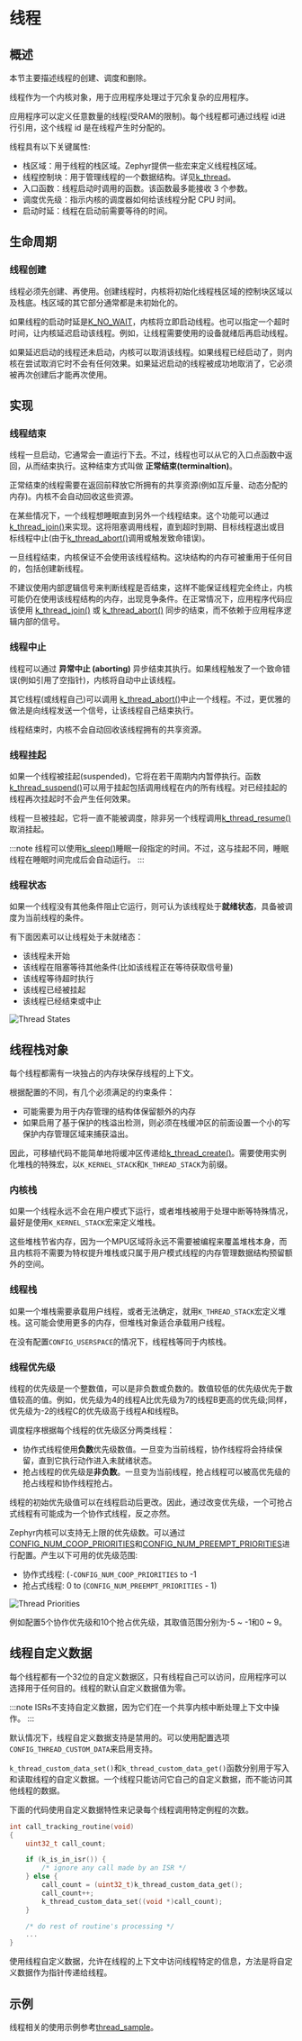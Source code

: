 # 线程
## 概述


本节主要描述线程的创建、调度和删除。

线程作为一个内核对象，用于应用程序处理过于冗余复杂的应用程序。

应用程序可以定义任意数量的线程(受RAM的限制)。每个线程都可通过线程 id进行引用，这个线程 id 是在线程产生时分配的。


线程具有以下关键属性:

- 栈区域：用于线程的栈区域。Zephyr提供一些宏来定义线程栈区域。
- 线程控制块：用于管理线程的一个数据结构。详见[k_thread](https://docs.zephyrproject.org/latest/kernel/services/threads/index.html#c.k_thread%20%22k_thread%22)。
- 入口函数：线程启动时调用的函数。该函数最多能接收 3 个参数。
- 调度优先级：指示内核的调度器如何给该线程分配 CPU 时间。
- 启动时延：线程在启动前需要等待的时间。

## 生命周期

### 线程创建



线程必须先创建、再使用。创建线程时，内核将初始化线程栈区域的控制块区域以及栈底。栈区域的其它部分通常都是未初始化的。


如果线程的启动时延是[K_NO_WAIT](https://docs.zephyrproject.org/latest/kernel/services/timing/clocks.html#c.K_NO_WAIT%20%22K_NO_WAIT%22)，内核将立即启动线程。也可以指定一个超时时间，让内核延迟启动该线程。例如，让线程需要使用的设备就绪后再启动线程。


如果延迟启动的线程还未启动，内核可以取消该线程。如果线程已经启动了，则内核在尝试取消它时不会有任何效果。如果延迟启动的线程被成功地取消了，它必须被再次创建后才能再次使用。

## 实现

### 线程结束


线程一旦启动，它通常会一直运行下去。不过，线程也可以从它的入口点函数中返回，从而结束执行。这种结束方式叫做 **正常结束(terminaltion)**。


正常结束的线程需要在返回前释放它所拥有的共享资源(例如互斥量、动态分配的内存)。内核不会自动回收这些资源。


在某些情况下，一个线程想睡眠直到另外一个线程结束。这个功能可以通过[k_thread_join()](https://docs.zephyrproject.org/latest/kernel/services/threads/index.html#c.k_thread_join%20%22k_thread_join%22)来实现。这将阻塞调用线程，直到超时到期、目标线程退出或目标线程中止(由于[k_thread_abort()](https://docs.zephyrproject.org/latest/kernel/services/threads/index.html#c.k_thread_abort%20%22k_thread_abort%22)调用或触发致命错误)。


一旦线程结束，内核保证不会使用该线程结构。这块结构的内存可被重用于任何目的，包括创建新线程。

不建议使用内部逻辑信号来判断线程是否结束，这样不能保证线程完全终止，内核可能仍在使用该线程结构的内存，出现竞争条件。在正常情况下，应用程序代码应该使用 [k_thread_join()](https://docs.zephyrproject.org/latest/kernel/services/threads/index.html#c.k_thread_join%20%22k_thread_join%22) 或 [k_thread_abort()](https://docs.zephyrproject.org/latest/kernel/services/threads/index.html#c.k_thread_abort%20%22k_thread_abort%22) 同步的结束，而不依赖于应用程序逻辑内部的信号。

### 线程中止


线程可以通过 **异常中止 (aborting)** 异步结束其执行。如果线程触发了一个致命错误(例如引用了空指针)，内核将自动中止该线程。


其它线程(或线程自己)可以调用 [k_thread_abort()](https://docs.zephyrproject.org/latest/kernel/services/threads/index.html#c.k_thread_abort%20%22k_thread_abort%22)中止一个线程。不过，更优雅的做法是向线程发送一个信号，让该线程自己结束执行。


线程结束时，内核不会自动回收该线程拥有的共享资源。

### 线程挂起 


如果一个线程被挂起(suspended)，它将在若干周期内内暂停执行。函数[k_thread_suspend()](https://docs.zephyrproject.org/latest/kernel/services/threads/index.html#c.k_thread_suspend%20%22k_thread_suspend%22)可以用于挂起包括调用线程在内的所有线程。对已经挂起的线程再次挂起时不会产生任何效果。


线程一旦被挂起，它将一直不能被调度，除非另一个线程调用[k_thread_resume()](https://docs.zephyrproject.org/latest/kernel/services/threads/index.html#c.k_thread_resume%20%22k_thread_resume%22)取消挂起。


:::note
线程可以使用[k_sleep()](https://docs.zephyrproject.org/latest/kernel/services/threads/index.html#c.k_sleep%20%22k_sleep%22)睡眠一段指定的时间。不过，这与挂起不同，睡眠线程在睡眠时间完成后会自动运行。
:::

### 线程状态


如果一个线程没有其他条件阻止它运行，则可认为该线程处于**就绪状态**，具备被调度为当前线程的条件。


有下面因素可以让线程处于未就绪态：

- 该线程未开始
- 该线程在阻塞等待其他条件(比如该线程正在等待获取信号量)
- 该线程等待超时执行
- 该线程已经被挂起
- 该线程已经结束或中止

![Thread States](images/thread_states.svg)

## 线程栈对象


每个线程都需有一块独占的内存块保存线程的上下文。


根据配置的不同，有几个必须满足的约束条件：

- 可能需要为用于内存管理的结构体保留额外的内存
- 如果启用了基于保护的栈溢出检测，则必须在栈缓冲区的前面设置一个小的写保护内存管理区域来捕获溢出。



因此，可移植代码不能简单地将缓冲区传递给[k_thread_create()](https://docs.zephyrproject.org/latest/kernel/services/threads/index.html#c.k_thread_create%20%22k_thread_create%22)。需要使用实例化堆栈的特殊宏，以`K_KERNEL_STACK`和`K_THREAD_STACK`为前缀。

### 内核栈


如果一个线程永远不会在用户模式下运行，或者堆栈被用于处理中断等特殊情况，最好是使用`K_KERNEL_STACK`宏来定义堆栈。


这些堆栈节省内存，因为一个MPU区域将永远不需要被编程来覆盖堆栈本身，而且内核将不需要为特权提升堆栈或只属于用户模式线程的内存管理数据结构预留额外的空间。

### 线程栈


如果一个堆栈需要承载用户线程，或者无法确定，就用`K_THREAD_STACK`宏定义堆栈。这可能会使用更多的内存，但堆栈对象适合承载用户线程。

在没有配置`CONFIG_USERSPACE`的情况下，线程栈等同于内核栈。

### 线程优先级


线程的优先级是一个整数值，可以是非负数或负数的。数值较低的优先级优先于数值较高的值。例如，优先级为4的线程A比优先级为7的线程B更高的优先级;同样，优先级为-2的线程C的优先级高于线程A和线程B。


调度程序根据每个线程的优先级区分两类线程：

- 协作式线程使用**负数**优先级数值。一旦变为当前线程，协作线程将会持续保留，直到它执行动作进入未就绪状态。
- 抢占线程的优先级是**非负数**。一旦变为当前线程，抢占线程可以被高优先级的抢占线程和协作线程抢占。


线程的初始优先级值可以在线程启动后更改。因此，通过改变优先级，一个可抢占式线程有可能成为一个协作式线程，反之亦然。


Zephyr内核可以支持无上限的优先级数。可以通过[CONFIG_NUM_COOP_PRIORITIES](https://docs.zephyrproject.org/latest/kconfig.html#CONFIG_NUM_COOP_PRIORITIES%20%22CONFIG_NUM_COOP_PRIORITIES%22)和[CONFIG_NUM_PREEMPT_PRIORITIES](https://docs.zephyrproject.org/latest/kconfig.html#CONFIG_NUM_PREEMPT_PRIORITIES%20%22CONFIG_NUM_PREEMPT_PRIORITIES%22)进行配置。产生以下可用的优先级范围:

- 协作式线程: (`-CONFIG_NUM_COOP_PRIORITIES` to -1
- 抢占式线程: 0 to (`CONFIG_NUM_PREEMPT_PRIORITIES` - 1)

![Thread Priorities](images/priorities.svg)


例如配置5个协作优先级和10个抢占优先级，其取值范围分别为-5 ~ -1和0 ~ 9。



## 线程自定义数据


每个线程都有一个32位的自定义数据区，只有线程自己可以访问，应用程序可以选择用于任何目的。线程的默认自定义数据值为零。

:::note
ISRs不支持自定义数据，因为它们在一个共享内核中断处理上下文中操作。
:::


默认情况下，线程自定义数据支持是禁用的。可以使用配置选项`CONFIG_THREAD_CUSTOM_DATA`来启用支持。


`k_thread_custom_data_set()`和`k_thread_custom_data_get()`函数分别用于写入和读取线程的自定义数据。一个线程只能访问它自己的自定义数据，而不能访问其他线程的数据。


下面的代码使用自定义数据特性来记录每个线程调用特定例程的次数。

```c
int call_tracking_routine(void)
{
    uint32_t call_count;

    if (k_is_in_isr()) {
        /* ignore any call made by an ISR */
    } else {
        call_count = (uint32_t)k_thread_custom_data_get();
        call_count++;
        k_thread_custom_data_set((void *)call_count);
    }

    /* do rest of routine's processing */
    ...
}
```


使用线程自定义数据，允许在线程的上下文中访问线程特定的信息，方法是将自定义数据作为指针传递给线程。

## 示例

线程相关的使用示例参考[thread_sample](../application/kernel/multithread.md)。